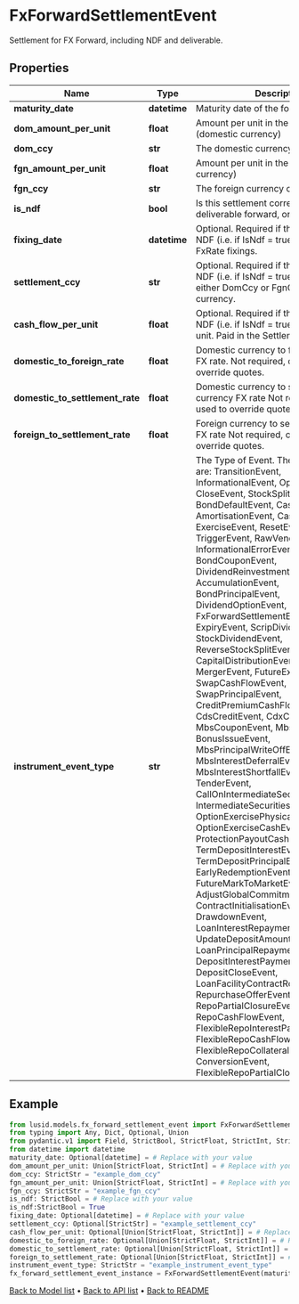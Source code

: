 # FxForwardSettlementEvent

Settlement for FX Forward, including NDF and deliverable.
## Properties
Name | Type | Description | Notes
------------ | ------------- | ------------- | -------------
**maturity_date** | **datetime** | Maturity date of the forward | [optional] 
**dom_amount_per_unit** | **float** | Amount per unit in the DomCcy (domestic currency) | 
**dom_ccy** | **str** | The domestic currency of the forward | 
**fgn_amount_per_unit** | **float** | Amount per unit in the FgnCcy (foreign currency) | 
**fgn_ccy** | **str** | The foreign currency of the forward. | 
**is_ndf** | **bool** | Is this settlement corresponding to a deliverable forward, or an NDF | 
**fixing_date** | **datetime** | Optional.  Required if the event is an NDF (i.e. if IsNdf &#x3D; true).  Date of the FxRate fixings. | [optional] 
**settlement_ccy** | **str** | Optional.  Required if the event is an NDF (i.e. if IsNdf &#x3D; true).  May be set to either DomCcy or FgnCcy, or a third currency. | [optional] 
**cash_flow_per_unit** | **float** | Optional.  Required if the event is an NDF (i.e. if IsNdf &#x3D; true).  CashFlow per unit.  Paid in the SettlementCcy. | [optional] 
**domestic_to_foreign_rate** | **float** | Domestic currency to foreign currency FX rate.  Not required, only used to override quotes. | [optional] 
**domestic_to_settlement_rate** | **float** | Domestic currency to settlement currency FX rate  Not required, only used to override quotes. | [optional] 
**foreign_to_settlement_rate** | **float** | Foreign currency to settlement currency FX rate  Not required, only used to override quotes. | [optional] [readonly] 
**instrument_event_type** | **str** | The Type of Event. The available values are: TransitionEvent, InformationalEvent, OpenEvent, CloseEvent, StockSplitEvent, BondDefaultEvent, CashDividendEvent, AmortisationEvent, CashFlowEvent, ExerciseEvent, ResetEvent, TriggerEvent, RawVendorEvent, InformationalErrorEvent, BondCouponEvent, DividendReinvestmentEvent, AccumulationEvent, BondPrincipalEvent, DividendOptionEvent, MaturityEvent, FxForwardSettlementEvent, ExpiryEvent, ScripDividendEvent, StockDividendEvent, ReverseStockSplitEvent, CapitalDistributionEvent, SpinOffEvent, MergerEvent, FutureExpiryEvent, SwapCashFlowEvent, SwapPrincipalEvent, CreditPremiumCashFlowEvent, CdsCreditEvent, CdxCreditEvent, MbsCouponEvent, MbsPrincipalEvent, BonusIssueEvent, MbsPrincipalWriteOffEvent, MbsInterestDeferralEvent, MbsInterestShortfallEvent, TenderEvent, CallOnIntermediateSecuritiesEvent, IntermediateSecuritiesDistributionEvent, OptionExercisePhysicalEvent, OptionExerciseCashEvent, ProtectionPayoutCashFlowEvent, TermDepositInterestEvent, TermDepositPrincipalEvent, EarlyRedemptionEvent, FutureMarkToMarketEvent, AdjustGlobalCommitmentEvent, ContractInitialisationEvent, DrawdownEvent, LoanInterestRepaymentEvent, UpdateDepositAmountEvent, LoanPrincipalRepaymentEvent, DepositInterestPaymentEvent, DepositCloseEvent, LoanFacilityContractRolloverEvent, RepurchaseOfferEvent, RepoPartialClosureEvent, RepoCashFlowEvent, FlexibleRepoInterestPaymentEvent, FlexibleRepoCashFlowEvent, FlexibleRepoCollateralEvent, ConversionEvent, FlexibleRepoPartialClosureEvent | 
## Example

```python
from lusid.models.fx_forward_settlement_event import FxForwardSettlementEvent
from typing import Any, Dict, Optional, Union
from pydantic.v1 import Field, StrictBool, StrictFloat, StrictInt, StrictStr, validator
from datetime import datetime
maturity_date: Optional[datetime] = # Replace with your value
dom_amount_per_unit: Union[StrictFloat, StrictInt] = # Replace with your value
dom_ccy: StrictStr = "example_dom_ccy"
fgn_amount_per_unit: Union[StrictFloat, StrictInt] = # Replace with your value
fgn_ccy: StrictStr = "example_fgn_ccy"
is_ndf: StrictBool = # Replace with your value
is_ndf:StrictBool = True
fixing_date: Optional[datetime] = # Replace with your value
settlement_ccy: Optional[StrictStr] = "example_settlement_ccy"
cash_flow_per_unit: Optional[Union[StrictFloat, StrictInt]] = # Replace with your value
domestic_to_foreign_rate: Optional[Union[StrictFloat, StrictInt]] = # Replace with your value
domestic_to_settlement_rate: Optional[Union[StrictFloat, StrictInt]] = # Replace with your value
foreign_to_settlement_rate: Optional[Union[StrictFloat, StrictInt]] = # Replace with your value
instrument_event_type: StrictStr = "example_instrument_event_type"
fx_forward_settlement_event_instance = FxForwardSettlementEvent(maturity_date=maturity_date, dom_amount_per_unit=dom_amount_per_unit, dom_ccy=dom_ccy, fgn_amount_per_unit=fgn_amount_per_unit, fgn_ccy=fgn_ccy, is_ndf=is_ndf, fixing_date=fixing_date, settlement_ccy=settlement_ccy, cash_flow_per_unit=cash_flow_per_unit, domestic_to_foreign_rate=domestic_to_foreign_rate, domestic_to_settlement_rate=domestic_to_settlement_rate, foreign_to_settlement_rate=foreign_to_settlement_rate, instrument_event_type=instrument_event_type)

```

[Back to Model list](../README.md#documentation-for-models) &#8226; [Back to API list](../README.md#documentation-for-api-endpoints) &#8226; [Back to README](../README.md)

